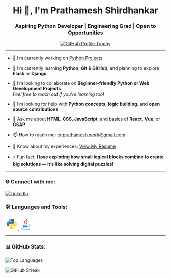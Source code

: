 <h1 align="center">Hi 👋, I'm Prathamesh Shirdhankar</h1>
<h3 align="center">Aspiring Python Developer | Engineering Grad | Open to Opportunities</h3>

<p align="center">
  <a href="https://github.com/ryo-ma/github-profile-trophy">
    <img src="https://github-profile-trophy.vercel.app/?username=prathamesh4code&theme=onedark" alt="GitHub Profile Trophy" />
  </a>
</p>

---

- 🔭 I’m currently working on [Python Projects](https://github.com/prathamesh4code/PythonQs)

- 🌱 I’m currently learning **Python**, **Git & GitHub**, and planning to explore **Flask** or **Django**

- 👯 I’m looking to collaborate on **Beginner-friendly Python or Web Development Projects**  
  _Feel free to reach out if you're learning too!_

- 🤝 I’m looking for help with **Python concepts**, **logic building**, and **open source contributions**

- 💬 Ask me about **HTML, CSS, JavaScript**, and basics of **React**, **Vue**, or **GSAP**

- 📫 How to reach me: [er.prathamesh.work@gmail.com](mailto:er.prathamesh.work@gmail.com)

- 📄 Know about my experiences: [View My Resume](https://drive.google.com/file/d/1NzcsYnSJfahuXAjlUUKog_oFdXmre1td/view?usp=sharing)

- ⚡ Fun fact: **I love exploring how small logical blocks combine to create big solutions — it’s like solving digital puzzles!**

---

<h3 align="left">🌐 Connect with me:</h3>
<p align="left">
  <a href="https://www.linkedin.com/in/prathameshshirdhankar/" target="_blank">
    <img align="center" src="https://raw.githubusercontent.com/rahuldkjain/github-profile-readme-generator/master/src/images/icons/Social/linked-in-alt.svg" alt="LinkedIn" height="30" width="40" />
  </a>
</p>

<h3 align="left">🛠️ Languages and Tools:</h3>
<p align="left">
  <a href="https://www.python.org" target="_blank" rel="noreferrer">
    <img src="https://raw.githubusercontent.com/devicons/devicon/master/icons/python/python-original.svg" alt="Python" width="40" height="40"/>
  </a>
  <a href="https://www.java.com" target="_blank" rel="noreferrer">
    <img src="https://raw.githubusercontent.com/devicons/devicon/master/icons/java/java-original.svg" alt="Java" width="40" height="40"/>
  </a>
</p>

---

<h3 align="left">📊 GitHub Stats:</h3>

<p>
  <img align="center" src="https://github-readme-stats.vercel.app/api/top-langs?username=prathamesh4code&show_icons=true&locale=en&layout=compact&theme=radical" alt="Top Languages" />
</p>

<p>
  <img align="center" src="https://github-readme-streak-stats.herokuapp.com/?user=prathamesh4code&theme=radical" alt="GitHub Streak" />
</p>
